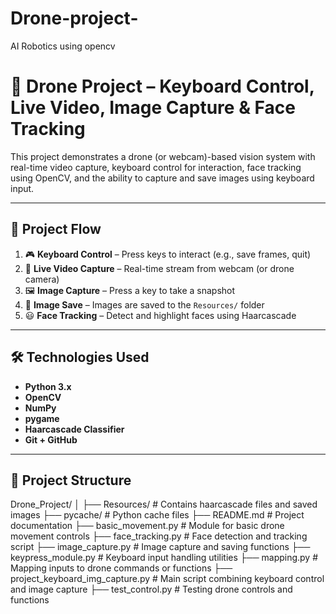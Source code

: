 # Drone-project-
AI Robotics using opencv
# 🚁 Drone Project – Keyboard Control, Live Video, Image Capture & Face Tracking

This project demonstrates a drone (or webcam)-based vision system with real-time video capture, keyboard control for interaction, face tracking using OpenCV, and the ability to capture and save images using keyboard input.

---

## 🔄 Project Flow

1. 🎮 **Keyboard Control** – Press keys to interact (e.g., save frames, quit)
2. 📸 **Live Video Capture** – Real-time stream from webcam (or drone camera)
3. 🖼️ **Image Capture** – Press a key to take a snapshot
4. 💾 **Image Save** – Images are saved to the `Resources/` folder
5. 😃 **Face Tracking** – Detect and highlight faces using Haarcascade

---

## 🛠️ Technologies Used

- **Python 3.x**
- **OpenCV**
- **NumPy**
- **pygame**
- **Haarcascade Classifier**
- **Git + GitHub**

---

## 📂 Project Structure
Drone_Project/
│
├── Resources/ # Contains haarcascade files and saved images
├── pycache/ # Python cache files
├── README.md # Project documentation
├── basic_movement.py # Module for basic drone movement controls
├── face_tracking.py # Face detection and tracking script
├── image_capture.py # Image capture and saving functions
├── keypress_module.py # Keyboard input handling utilities
├── mapping.py # Mapping inputs to drone commands or functions
├── project_keyboard_img_capture.py # Main script combining keyboard control and image capture
├── test_control.py # Testing drone controls and functions

